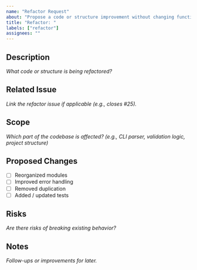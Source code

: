 ```yaml
---
name: "Refactor Request"
about: "Propose a code or structure improvement without changing functionality"
title: "Refactor: "
labels: ["refactor"]
assignees: ""
---
```


## Description
_What code or structure is being refactored?_

## Related Issue
_Link the refactor issue if applicable (e.g., closes #25)._

## Scope
_Which part of the codebase is affected? (e.g., CLI parser, validation logic, project structure)_

## Proposed Changes
- [ ] Reorganized modules
- [ ] Improved error handling
- [ ] Removed duplication
- [ ] Added / updated tests

## Risks
_Are there risks of breaking existing behavior?_

## Notes
_Follow-ups or improvements for later._
